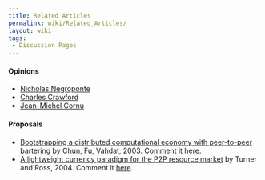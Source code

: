 ```yaml
---
title: Related Articles
permalink: wiki/Related_Articles/
layout: wiki
tags:
 - Discussion Pages
---
```


#### Opinions

-   [Nicholas
    Negroponte](http://www.informationweek.com/news/global-cio/showArticle.jhtml?articleID=49901099)
-   [Charles
    Crawford](http://www.thecommentator.com/article/1711/whatever_happened_to_honest_money_/page/2)
-   [Jean-Michel
    Cornu](http://www.franceculture.fr/emission-place-de-la-toile-monnaies-et-numerique-2012-07-07)

#### Proposals

-   [Bootstrapping a distributed computational economy with peer-to-peer
    bartering](http://www.theether.org/papers/econp2p03.pdf) by Chun,
    Fu, Vahdat, 2003. Comment it [here](/wiki/ChunFuVahdat "wikilink").
-   [A lightweight currency paradigm for the P2P resource
    market](http://citeseerx.ist.psu.edu/viewdoc/summary?doi=10.1.1.5.9502)
    by Turner and Ross, 2004. Comment it [here](/wiki/TurnerRoss "wikilink").

